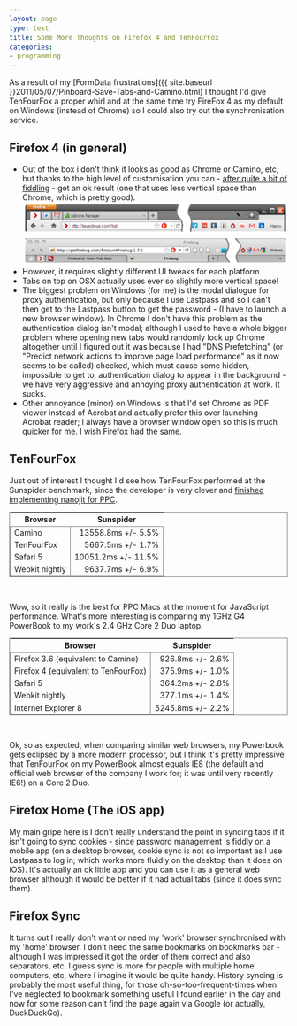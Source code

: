 ```yaml
---
layout: page
type: text
title: Some More Thoughts on Firefox 4 and TenFourFox
categories: 
- programming
---
```

As a result of my [FormData frustrations]({{ site.baseurl }}2011/05/07/Pinboard-Save-Tabs-and-Camino.html) I thought I'd give TenFourFox a proper whirl and at the same time try FireFox 4 as my default on Windows (instead of Chrome) so I could also try out the synchronisation service.

## Firefox 4 (in general)

* Out of the box i don't think it looks as good as Chrome or Camino, etc, but thanks to the high level of customisation you can - [after quite a bit of fiddling](https://gist.github.com/972769) - get an ok result (one that uses less vertical space than Chrome, which is pretty good).
    ![""](/images/ff4win.png "Firefox 4 on Windows XP")
    ![""](/images/tffosx.png "TenFourFox on OSX 10.5")
* However, it requires slightly different UI tweaks for each platform
* Tabs on top on OSX actually uses ever so slightly more vertical space!
* The biggest problem on Windows (for me) is the modal dialogue for proxy authentication, but only because I use Lastpass and so I can't then get to the Lastpass button to get the password - (I have to launch a new browser window). In Chrome I don't have this problem as the authentication dialog isn't modal; although I used to have a whole bigger problem where opening new tabs would randomly lock up Chrome altogether until I figured out it was because I had "DNS Prefetching" (or "Predict network actions to improve page load performance" as it now seems to be called) checked, which must cause some hidden, impossible to get to, authentication dialog to appear in the background - we have very aggressive and annoying proxy authentication at work. It sucks.
* Other annoyance (minor) on Windows is that I'd set Chrome as PDF viewer instead of Acrobat and actually prefer this over launching Acrobat reader; I always have a browser window open so this is much quicker for me. I wish Firefox had the same.

## TenFourFox

Just out of interest I thought I'd see how TenFourFox performed at the Sunspider benchmark, since the developer is very clever and [finished implementing nanojit for PPC](http://tenfourfox.blogspot.com/2011/04/attention-g5-owners-your-javascript-no.html).


<table style="border: 1px solid grey; border-collapse: collapse;">
<thead>
    <tr><th>Browser</th><th>Sunspider</th></tr>
<tbody style="border: 1px solid grey; border-collapse: collapse;">
    <tr><td style="border-right: 1px solid grey; border-collapse: collapse;">Camino</td><td style="text-align: right">13558.8ms +/- 5.5%</td></tr>
    <tr><td style="border-right: 1px solid grey; border-collapse: collapse;">TenFourFox</td><td style="text-align: right">5667.5ms +/- 1.7%</td></tr>
    <tr><td style="border-right: 1px solid grey; border-collapse: collapse;">Safari 5</td><td style="text-align: right">10051.2ms +/- 11.5%</td></tr>
    <tr><td style="border-right: 1px solid grey; border-collapse: collapse;">Webkit nightly</td><td style="text-align: right">9637.7ms +/- 6.9%</td></tr>
</table>
<br/>
   
Wow, so it really is the best for PPC Macs at the moment for JavaScript performance. What's more interesting is comparing my 1GHz G4 PowerBook  to my work's 2.4 GHz Core 2 Duo laptop.

<table style="border: 1px solid grey; border-collapse: collapse;">
<thead>
    <tr><th>Browser</th><th>Sunspider</th></tr>
<tbody style="border: 1px solid grey; border-collapse: collapse;">
    <tr><td style="border-right: 1px solid grey; border-collapse: collapse;">Firefox 3.6 (equivalent to Camino)</td><td style="text-align: right">926.8ms +/- 2.6%</td></tr>     
    <tr><td style="border-right: 1px solid grey; border-collapse: collapse;">Firefox 4 (equivalent to TenFourFox)</td><td style="text-align: right">375.9ms +/- 1.0%</td></tr>
    <tr><td style="border-right: 1px solid grey; border-collapse: collapse;">Safari 5</td><td style="text-align: right">364.2ms +/- 2.8%</td></tr>
    <tr><td style="border-right: 1px solid grey; border-collapse: collapse;">Webkit nightly</td><td style="text-align: right">377.1ms +/- 1.4%</td></tr>
    <tr><td style="border-right: 1px solid grey; border-collapse: collapse;">Internet Explorer 8</td><td style="text-align: right">5245.8ms +/- 2.2%</td></tr>
</table>
<br/>
   
Ok, so as expected, when comparing similar web browsers, my Powerbook gets eclipsed by a more modern processor, but I think it's pretty impressive that TenFourFox on my PowerBook almost equals IE8 (the default and official web browser of the company I work for; it was until very recently IE6!) on a Core 2 Duo.

## Firefox Home (The iOS app)

My main gripe here is I don't really understand the point in syncing tabs if it isn't going to sync cookies - since password management is fiddly on a mobile app (on a desktop browser, cookie sync is not so important as I use Lastpass to log in; which works more fluidly on the desktop than it does on iOS). It's actually an ok little app and you can use it as a general web browser although it would be better if it had actual tabs (since it does sync them).

## Firefox Sync

It turns out I really don't want or need my 'work' browser synchronised with my 'home' browser. I don't need the same bookmarks on bookmarks bar - although I was impressed it got the order of them correct and also separators, etc. I guess sync is more for people with multiple home computers, etc, where I imagine it would be quite handy. History syncing is probably the most useful thing, for those oh-so-too-frequent-times when I've neglected to bookmark something useful I found earlier in the day and now for some reason can't find the page again via Google (or actually, DuckDuckGo).


